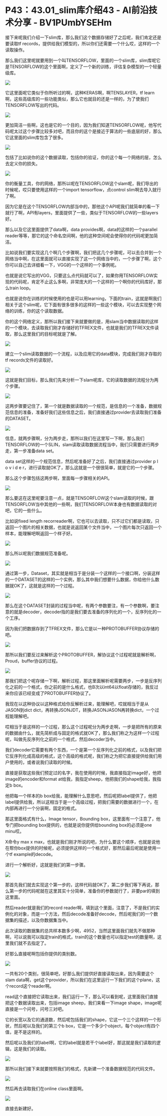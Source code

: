 # P43：43.01_slim库介绍43 - AI前沿技术分享 - BV1PUmbYSEHm

接下来呢我们介绍一下slim库，那么我们这个数据存储好了之后呢，我们肯定还是要读取tf records，提供给我们模型的，所以你们还需要一个什么哎，这样的一个读取操作。

那么我们这里呢就要用到一个叫TENSORFLOW，里面的一个slim库，slim库呢它是TENSORFLOW的这个里面啊，定义了一个新的训练，评估复杂模型的一个轻量级库。



![](img/8409ea6aaf3ddf4d1e231ae05270bf2d_1.png)

它这里面呢它类似于你所听过的啊，这种KERAS啊，啊TENSLAYER，tf learn啊，这些高级库的一些功能类似，那么它也就目的还是一样的，为了使我们TENSORFLOW写出的代码。



![](img/8409ea6aaf3ddf4d1e231ae05270bf2d_3.png)

更加简洁一些啊，这也是它的一个目的，因为我们知道TENSORFLOW呢，他写代码呢太过这个步骤比较多对吧，而且你的这个是接近于算法的一些底层的好，那么它这里面的slim库包含了很多。



![](img/8409ea6aaf3ddf4d1e231ae05270bf2d_5.png)

包括了比如说你的这个数据读取，包括你的验证，你的这个每一个网络的层，怎么去定义你的损失。

![](img/8409ea6aaf3ddf4d1e231ae05270bf2d_7.png)

你的衡量工具，你的网络，那所以呢在TENSORFLOW这个slam呢，我们导出的时候呢，哎只要使用这样的一个import tensorflow，点control slim啊去导入就行了啊。

因为它是在这个TENSORFLOW内部当中的，那他这个API呢我们就简单的看一下就行了啊，API有layers，里面提供了一些，类似于TENSORFLOW的一些layers好。

那么以及它这里面提供了data啊，data provides啊，data的这样的一个parallel reader等等，那它的这个命名空间啊，他的这种空间呢会使得你的代码呢更加简洁。

比如说我们要实现这几个啊几个步骤啊，我们把这几个步骤呢，可以去合并到一个网络当中啊，在这里面就可以直接实现了这一个网络当中的，一个步骤了啊，这个你可以自己去详细看一下，VGG的一个这样的一个事例呢。

也就是说它写出的VGG，只要这么点代码就可以了，如果你用TENSORFLOW实现的代码呢，肯定不止这么多啊，非常庞大的一个这样的一个啊你的代码库好，那么train loop。

也就是说你在训练的时候使用的也是可以用learning，下面的train，这就是啊我们相关于这个slim呢，它下面有很多很多的这样的一些这个模块，可以去实现整个网络的训练，你的这个读取数据。

你的这个网络定义，那所以我们接下来就要做的是，用slam当中数据读取的这样的一个模块，去读取我们刚才存储好的TFREX文件，也就是我们的TFREX文件读取，那么这里我们的目标呢就是了解。



![](img/8409ea6aaf3ddf4d1e231ae05270bf2d_9.png)

建立一个slim读取数据的一个流程，以及应用它的data模块，完成我们刚才存取的tf records文件的读取好。



![](img/8409ea6aaf3ddf4d1e231ae05270bf2d_11.png)

这就是我们目标，那么我们先来分析一下slam呢库，它的读取数据的流程分为两个步骤。

![](img/8409ea6aaf3ddf4d1e231ae05270bf2d_13.png)

这两步骤要记住了，第一个就是数据读取的一个规范，是信息的一个准备，数据规范信息的准备，准备好我们这些信息之后，我们直接通过provider去读取我们准备的DATASET。



![](img/8409ea6aaf3ddf4d1e231ae05270bf2d_15.png)

信息，就两步骤啊，分为两步走，那所以我们在这里写一下啊，那么我们TENSORFLOW的一个SLIN，slam读取读取数据流程当中，我们只需要进行两步走，第一步准备data set。

data set这样的一个规范信息，然后呢准备好了之后，我们直接通过provider p l o v i d e r，进行读取就OK了，那么这就是一个很很简单，就是它的一个步骤。

那么这个步骤包括这两步啊，里面每一步骤相关的API。

![](img/8409ea6aaf3ddf4d1e231ae05270bf2d_17.png)

那么要这在这里呢要注意一点，就是TENSORFLOW这个slam读取的时候，跟TENSORFLOW当中其他的一些啊，我们TENSORFLOW本身也有数据读取的对吧，它的一些什么。

比如说fixed length recorreader啊，它也可以去读取，只不过它们都是读取，只返回一个图片的相关数据，也就是说返回某个文件当中，一个图片每次只返回一个样本，能理解吧啊返回一个样子好。



![](img/8409ea6aaf3ddf4d1e231ae05270bf2d_19.png)

那么所以呢我们数据规范准备呢。

![](img/8409ea6aaf3ddf4d1e231ae05270bf2d_21.png)

通过第一步，Dataset，其实就是相当于是分装一个这样的一个接口啊，分装这样的一个DATASET的这样的一个实例，那么其中我们想要什么数据，你给他什么数据就OK了，这就是这样的一个过程。



![](img/8409ea6aaf3ddf4d1e231ae05270bf2d_23.png)

那么在这个DATASET封装的过程当中呢，有两个参数要注，有一个参数啊，要注意的就是decoder，decoder指的是我们要去准备的序列化的一个，反序列化的一个工序。

因为我们把数据存到了TFREX文件，那么它是以一种PROTOBUFFER协议存储的吧。

![](img/8409ea6aaf3ddf4d1e231ae05270bf2d_25.png)

那所以我们要反过来解析这个PROTOBUFFER，解协议这个过程呢就是解析啊，Proud，buffer协议的过程。



![](img/8409ea6aaf3ddf4d1e231ae05270bf2d_27.png)

那我们把这个呢存储一下啊，解析过程，那这里面解析呢需要两步，一步是反序列化之前的一个格式，你之前的是什么格式，也B次以int64以float存储的，我反过来你应该已经变成了PROTOBUFFER协议了。

我现在以这种协议以这种格式给你反解析过来，能理解吧，哎就相当于是从JASON到dict dict，再转换JSONJDT，转换JASONJASON再转换dict，一个过程能理解吧。

哎相当于是这样的一个过程，那么这个过程呢分为两步走啊，一步是把所有的原来的数据由什么，就先简析成与固定的格式就OK了，那么我们称之为这样一个过程呢，叫做先反序列化之前的一个格式，然后decoder当中。

我们decoder它需要有两个东西，一个是第一个反序列化之前的格式，以及我们把它反序列化成高级的格式，这个高级的格式呢，我们称之为把它直接提供给我们用户使用的，或者说我们读取的时候。

直接是获取这些我们预定过的名字，我在使用的时候，我直接指定image好，他把image的encoder和format at给我，我指定sheep，他把我们的shape给我，我指定b box。

他把每一个样本的b box给我，能理解什么意思吧，然后呢把label提供了，他把label提供给我，所以这相当于是一个高级过程，把我们需要的数据进行一个，在内部再进行一个分装啊，固定的格式。

那这里面格式有什么，Image tensor，Bounding box，这里面有一个注意了，他专门把bounding box提供的，也就是说你提供给bounding box的必须是one minu哎。

X命令y max x max，也就是我们刚才所说的吧，为什么要这个顺序，也就是说他在帮你box提供的时候呢，必须提供这样的一个格式好，那然后最后呢就是使用一个tf example的decode。

进行一个解析好，这就是我们的第一步骤。

![](img/8409ea6aaf3ddf4d1e231ae05270bf2d_29.png)

那首先我们就去实现这个第一步的，这样代码就OK了，第二步我们等下再说，那么第一步的代码呢就在这里其实十分简单，准备你的参数就行了，非要par的填到这里面。

然后reader就是我们的record reader啊，填到这个里面，注意了，不是我们的实例化的对象，而是一个方法，然后decode准备好decode，然后呢我们的一个数据集的描述，以及你数据集当中。

此次读取的数据集的总共样本数多少啊，4952，当然这里面我们就先不做那种啊，可以说我可以指定train的格式，train的这个数量也可以指定test的数量啊，这里我们就不去指定了。

好那么直接呢啊包括你提供的类别数。

![](img/8409ea6aaf3ddf4d1e231ae05270bf2d_31.png)

一共有20个类别，很简单吧，好那么我们提供好直接读取出来，因为需要这个slam data啊，get这个provider，所以我们在这里运行一下我们的这个plane，这个record这个reader啊。

read这个直接把它读取出来，我们运行一下，那么可以看到呢，这里面我们直接把这个数据读取出来，包括image sheep，我们来看一下image shape，image呢直接是一个问号，问号三对吧。

它的长宽以及它的通道数，然后呢包括我们的shape，它这一个三个这样的一个形状，然后呢以及我们的第三个b box，它是一个多少个object，每个object有四个值，是不是这样的。

然后呢以及我们的label啊，它的label就是若干个label好，那这就是我们读取的逻辑，这是我们的读取。



![](img/8409ea6aaf3ddf4d1e231ae05270bf2d_33.png)

那所以我们接下来就要按照我们的格式，先新建一个准备数据规范的代码文件。

![](img/8409ea6aaf3ddf4d1e231ae05270bf2d_35.png)

然后再去读取我们在online class里面啊。

![](img/8409ea6aaf3ddf4d1e231ae05270bf2d_37.png)

直接去新建好。